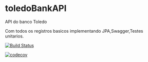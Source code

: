 # toledoBankAPI
API do banco Toledo

Com todos os registros basicos implementando JPA,Swagger,Testes unitarios.

[![Build Status](https://app.travis-ci.com/Lucasoluzera/toledoBankAPI.svg?branch=main)](https://app.travis-ci.com/Lucasoluzera/toledoBankAPI)

[![codecov](https://codecov.io/gh/Lucasoluzera/toledoBankAPI/branch/main/graph/badge.svg?token=ME19ZG85WL)](https://codecov.io/gh/Lucasoluzera/toledoBankAPI)
